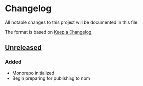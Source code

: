 # Changelog
All notable changes to this project will be documented in this file.

The format is based on [Keep a Changelog](https://keepachangelog.com/en/1.0.0/),

## [Unreleased]

### Added
- Monorepo initialized
- Begin preparing for publishing to npm


[Unreleased]: https://github.com/pantheon-systems/decoupled-kit-js/compare/HEAD...DB-1591-pnpm